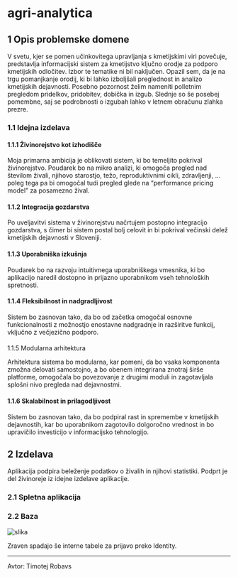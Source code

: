 # agri-analytica

## 1 Opis problemske domene

V svetu, kjer se pomen učinkovitega upravljanja s kmetijskimi viri povečuje, predstavlja informacijski sistem za kmetijstvo ključno orodje za podporo kmetijskih odločitev. Izbor te tematike ni bil naključen. Opazil sem, da je na trgu pomanjkanje orodij, ki bi lahko izboljšali preglednost in analizo kmetijskih dejavnosti. Posebno pozornost želim nameniti polletnim pregledom pridelkov, pridobitev, dobička in izgub. Slednje so še posebej pomembne, saj se podrobnosti o izgubah lahko v letnem obračunu zlahka prezre.

### 1.1 Idejna izdelava

#### 1.1.1 Živinorejstvo kot izhodišče

Moja primarna ambicija je oblikovati sistem, ki bo temeljito pokrival živinorejstvo. Poudarek bo na mikro analizi, ki omogoča pregled nad številom živali, njihovo starostjo, težo, reproduktivnimi cikli, zdravljenji, ... poleg tega pa bi omogočal tudi pregled glede na “performance pricing model” za posamezno žival.

#### 1.1.2 Integracija gozdarstva

Po uveljavitvi sistema v živinorejstvu načrtujem postopno integracijo gozdarstva, s čimer bi sistem postal bolj celovit in bi pokrival večinski delež kmetijskih dejavnosti v Sloveniji.

#### 1.1.3 Uporabniška izkušnja

Poudarek bo na razvoju intuitivnega uporabniškega vmesnika, ki bo aplikacijo naredil dostopno in prijazno uporabnikom vseh tehnoloških spretnosti.

#### 1.1.4 Fleksibilnost in nadgradljivost

Sistem bo zasnovan tako, da bo od začetka omogočal osnovne funkcionalnosti z možnostjo enostavne nadgradnje in razširitve funkcij, vključno z večjezično podporo.

#### 

1.1.5 Modularna arhitektura

Arhitektura sistema bo modularna, kar pomeni, da bo vsaka komponenta zmožna delovati samostojno, a bo obenem integrirana znotraj širše platforme, omogočala bo povezovanje z drugimi moduli in zagotavljala splošni nivo pregleda nad dejavnostmi.

#### 1.1.6 Skalabilnost in prilagodljivost

Sistem bo zasnovan tako, da bo podpiral rast in spremembe v kmetijskih dejavnostih, kar bo uporabnikom zagotovilo dolgoročno vrednost in bo upravičilo investicijo v informacijsko tehnologijo.

## 2 Izdelava

Aplikacija podpira beleženje podatkov o živalih in njihovi statistiki. Podprt je del živinoreje iz idejne izdelave aplikacije.

### 2.1 Spletna aplikacija


### 2.2 Baza
![slika](https://github.com/namedTim/agri-analytica/assets/46692491/c4fc450c-44b7-4552-8631-c8af55a8aec2)

Zraven spadajo še interne tabele za prijavo preko Identity.


---

Avtor: Timotej Robavs
